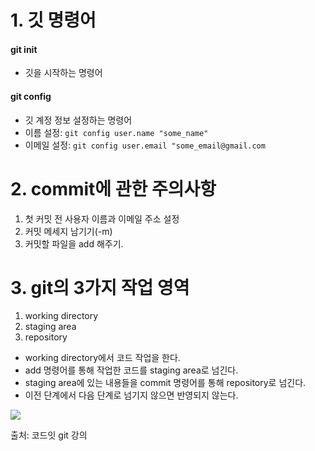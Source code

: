 # 1. 깃 명령어

#### git init
- 깃을 시작하는 명령어
#### git config
- 깃 계정 정보 설정하는 명령어
- 이름 설정: `git config user.name "some_name"`
- 이메일 설정: `git config user.email "some_email@gmail.com`

# 2. commit에 관한 주의사항
1. 첫 커밋 전 사용자 이름과 이메일 주소 설정
2. 커밋 메세지 남기기(-m)
3. 커밋할 파일을 add 해주기.

# 3. git의 3가지 작업 영역
1. working directory
2. staging area
3. repository

- working directory에서 코드 작업을 한다.
- add 명령어를 통해 작업한 코드를 staging area로 넘긴다.
- staging area에 있는 내용들을 commit 명령어를 통해 repository로 넘긴다.
- 이전 단계에서 다음 단계로 넘기지 않으면 반영되지 않는다.

![](https://images.velog.io/images/kpl5672/post/2608fc43-2e3b-4a72-8732-05676a029b6d/%E1%84%89%E1%85%B3%E1%84%8F%E1%85%B3%E1%84%85%E1%85%B5%E1%86%AB%E1%84%89%E1%85%A3%E1%86%BA%202021-04-05%20%E1%84%8B%E1%85%A9%E1%84%92%E1%85%AE%202.47.05.png)


출처: 코드잇 git 강의 
